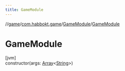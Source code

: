 ```yaml
---
title: GameModule
---
```

//[game](../../../index.html)/[com.habbokt.game](../index.html)/[GameModule](index.html)/[GameModule](-game-module.html)



# GameModule



[jvm]\
constructor(args: [Array](https://kotlinlang.org/api/latest/jvm/stdlib/kotlin/-array/index.html)&lt;[String](https://kotlinlang.org/api/latest/jvm/stdlib/kotlin/-string/index.html)&gt;)




